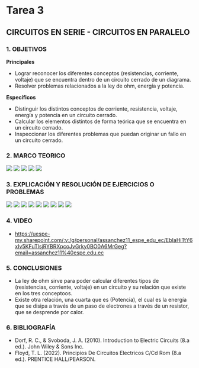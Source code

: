 # Tarea 3
## CIRCUITOS EN SERIE - CIRCUITOS EN PARALELO
### 1. OBJETIVOS

**Principales**

- Lograr reconocer los diferentes conceptos (resistencias, corriente, voltaje) que se encuentra dentro de un circuito cerrado de un diagrama.
- Resolver problemas relacionados a la ley de ohm, energía y potencia.

**Específicos**

- Distinguir los distintos conceptos de corriente, resistencia, voltaje, energía y potencia en un circuito cerrado.
- Calcular los elementos distintos de forma teórica que se encuentra en un circuito cerrado.
- Inspeccionar los diferentes problemas que puedan originar un fallo en un circuito cerrado.

### 2. MARCO TEORICO
![](https://github.com/SanchezMaiAndresSebastian/Tarea2/blob/main/Fotos/1.jpg)
![](https://github.com/SanchezMaiAndresSebastian/Tarea2/blob/main/Fotos/2.jpg)
![](https://github.com/SanchezMaiAndresSebastian/Tarea2/blob/main/Fotos/4.webp)
![](https://github.com/SanchezMaiAndresSebastian/Tarea2/blob/main/Fotos/5.webp)
![](https://github.com/SanchezMaiAndresSebastian/Tarea2/blob/main/Fotos/3.webp)
### 3. EXPLICACIÓN Y RESOLUCIÓN DE EJERCICIOS O PROBLEMAS
![](https://github.com/SanchezMaiAndresSebastian/Tarea2/blob/main/Fotos/Tarea%202-%20Fund%20de%20Circuitos_page-0001.jpg)
![](https://github.com/SanchezMaiAndresSebastian/Tarea2/blob/main/Fotos/Tarea%202-%20Fund%20de%20Circuitos_page-0002.jpg)
![](https://github.com/SanchezMaiAndresSebastian/Tarea2/blob/main/Fotos/Tarea%202-%20Fund%20de%20Circuitos_page-0003.jpg)
![](https://github.com/SanchezMaiAndresSebastian/Tarea2/blob/main/Fotos/Tarea%202-%20Fund%20de%20Circuitos_page-0004.jpg)
![](https://github.com/SanchezMaiAndresSebastian/Tarea2/blob/main/Fotos/Tarea%202-%20Fund%20de%20Circuitos_page-0005.jpg)
![](https://github.com/SanchezMaiAndresSebastian/Tarea2/blob/main/Fotos/Tarea%202-%20Fund%20de%20Circuitos_page-0006.jpg)
![](https://github.com/SanchezMaiAndresSebastian/Tarea2/blob/main/Fotos/Tarea%202-%20Fund%20de%20Circuitos_page-0007.jpg)
![](https://github.com/SanchezMaiAndresSebastian/Tarea2/blob/main/Fotos/Tarea%202-%20Fund%20de%20Circuitos_page-0008.jpg)
![](https://github.com/SanchezMaiAndresSebastian/Tarea2/blob/main/Fotos/Tarea%202-%20Fund%20de%20Circuitos_page-0009.jpg)
### 4. VIDEO

- https://uespe-my.sharepoint.com/:v:/g/personal/assanchez11_espe_edu_ec/EbIaHiTtY6xIv5KFuTlsjRYBRXpcoJvGrky0BO0A6MrGeg?email=assanchez11%40espe.edu.ec

### 5. CONCLUSIONES

- La ley de ohm sirve para poder calcular diferentes tipos de (resistencias, corriente, voltaje) en un circuito y su relación que existe en los tres conceptoos.
- Existe otra relación, una cuarta que es (Potencia), el cual es la energía que se disipa a través de un paso de electrones a través de un resistor, que se desprende por calor.

### 6. BIBLIOGRAFÍA

- Dorf, R. C., & Svoboda, J. A. (2010). Introduction to Electric Circuits (8.a ed.). John Wiley & Sons Inc.
- Floyd, T. L. (2022). Principios De Circuitos Electricos C/Cd Rom (8.a ed.). PRENTICE HALL/PEARSON.
